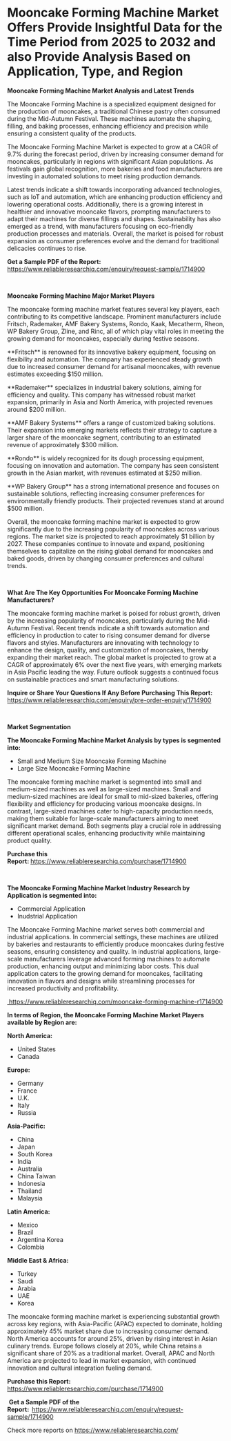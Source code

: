 <p><h1>Mooncake Forming Machine Market Offers Provide Insightful Data for the Time Period from 2025 to 2032 and also Provide Analysis Based on Application, Type, and Region</h1></p><p><strong>Mooncake Forming Machine Market Analysis and Latest Trends</strong></p>
<p><p>The Mooncake Forming Machine is a specialized equipment designed for the production of mooncakes, a traditional Chinese pastry often consumed during the Mid-Autumn Festival. These machines automate the shaping, filling, and baking processes, enhancing efficiency and precision while ensuring a consistent quality of the products.</p><p>The Mooncake Forming Machine Market is expected to grow at a CAGR of 9.7% during the forecast period, driven by increasing consumer demand for mooncakes, particularly in regions with significant Asian populations. As festivals gain global recognition, more bakeries and food manufacturers are investing in automated solutions to meet rising production demands. </p><p>Latest trends indicate a shift towards incorporating advanced technologies, such as IoT and automation, which are enhancing production efficiency and lowering operational costs. Additionally, there is a growing interest in healthier and innovative mooncake flavors, prompting manufacturers to adapt their machines for diverse fillings and shapes. Sustainability has also emerged as a trend, with manufacturers focusing on eco-friendly production processes and materials. Overall, the market is poised for robust expansion as consumer preferences evolve and the demand for traditional delicacies continues to rise.</p></p>
<p><strong>Get a Sample PDF of the Report:&nbsp;</strong> <a href="https://www.reliableresearchiq.com/enquiry/request-sample/1714900?utm_campaign=3076&utm_medium=2&utm_source=Github&utm_content=ia&utm_term=08042025&utm_id=mooncake-forming-machine">https://www.reliableresearchiq.com/enquiry/request-sample/1714900</a></p>
<p>&nbsp;</p>
<p><strong>Mooncake Forming Machine Major Market Players</strong></p>
<p><p>The mooncake forming machine market features several key players, each contributing to its competitive landscape. Prominent manufacturers include Fritsch, Rademaker, AMF Bakery Systems, Rondo, Kaak, Mecatherm, Rheon, WP Bakery Group, Zline, and Rinc, all of which play vital roles in meeting the growing demand for mooncakes, especially during festive seasons.</p><p>**Fritsch** is renowned for its innovative bakery equipment, focusing on flexibility and automation. The company has experienced steady growth due to increased consumer demand for artisanal mooncakes, with revenue estimates exceeding $150 million.</p><p>**Rademaker** specializes in industrial bakery solutions, aiming for efficiency and quality. This company has witnessed robust market expansion, primarily in Asia and North America, with projected revenues around $200 million.</p><p>**AMF Bakery Systems** offers a range of customized baking solutions. Their expansion into emerging markets reflects their strategy to capture a larger share of the mooncake segment, contributing to an estimated revenue of approximately $300 million.</p><p>**Rondo** is widely recognized for its dough processing equipment, focusing on innovation and automation. The company has seen consistent growth in the Asian market, with revenues estimated at $250 million.</p><p>**WP Bakery Group** has a strong international presence and focuses on sustainable solutions, reflecting increasing consumer preferences for environmentally friendly products. Their projected revenues stand at around $500 million.</p><p>Overall, the mooncake forming machine market is expected to grow significantly due to the increasing popularity of mooncakes across various regions. The market size is projected to reach approximately $1 billion by 2027. These companies continue to innovate and expand, positioning themselves to capitalize on the rising global demand for mooncakes and baked goods, driven by changing consumer preferences and cultural trends.</p></p>
<p>&nbsp;</p>
<p><strong>What Are The Key Opportunities For Mooncake Forming Machine Manufacturers?</strong></p>
<p><p>The mooncake forming machine market is poised for robust growth, driven by the increasing popularity of mooncakes, particularly during the Mid-Autumn Festival. Recent trends indicate a shift towards automation and efficiency in production to cater to rising consumer demand for diverse flavors and styles. Manufacturers are innovating with technology to enhance the design, quality, and customization of mooncakes, thereby expanding their market reach. The global market is projected to grow at a CAGR of approximately 6% over the next five years, with emerging markets in Asia Pacific leading the way. Future outlook suggests a continued focus on sustainable practices and smart manufacturing solutions.</p></p>
<p><strong>Inquire or Share Your Questions If Any Before Purchasing This Report:</strong> <a href="https://www.reliableresearchiq.com/enquiry/pre-order-enquiry/1714900?utm_campaign=3076&utm_medium=2&utm_source=Github&utm_content=ia&utm_term=08042025&utm_id=mooncake-forming-machine">https://www.reliableresearchiq.com/enquiry/pre-order-enquiry/1714900</a></p>
<p>&nbsp;</p>
<p><strong>Market Segmentation</strong></p>
<p><strong>The Mooncake Forming Machine Market Analysis by types is segmented into:</strong></p>
<p><ul><li>Small and Medium Size Mooncake Forming Machine</li><li>Large Size Mooncake Forming Machine</li></ul></p>
<p><p>The mooncake forming machine market is segmented into small and medium-sized machines as well as large-sized machines. Small and medium-sized machines are ideal for small to mid-sized bakeries, offering flexibility and efficiency for producing various mooncake designs. In contrast, large-sized machines cater to high-capacity production needs, making them suitable for large-scale manufacturers aiming to meet significant market demand. Both segments play a crucial role in addressing different operational scales, enhancing productivity while maintaining product quality.</p></p>
<p><strong>Purchase this Report:&nbsp;</strong><a href="https://www.reliableresearchiq.com/purchase/1714900?utm_campaign=3076&utm_medium=2&utm_source=Github&utm_content=ia&utm_term=08042025&utm_id=mooncake-forming-machine">https://www.reliableresearchiq.com/purchase/1714900</a></p>
<p>&nbsp;</p>
<p><strong>The Mooncake Forming Machine Market Industry Research by Application is segmented into:</strong></p>
<p><ul><li>Commercial Application</li><li>Inudstrial Application</li></ul></p>
<p><p>The Mooncake Forming Machine market serves both commercial and industrial applications. In commercial settings, these machines are utilized by bakeries and restaurants to efficiently produce mooncakes during festive seasons, ensuring consistency and quality. In industrial applications, large-scale manufacturers leverage advanced forming machines to automate production, enhancing output and minimizing labor costs. This dual application caters to the growing demand for mooncakes, facilitating innovation in flavors and designs while streamlining processes for increased productivity and profitability.</p></p>
<p><a href="https://www.reliableresearchiq.com/mooncake-forming-machine-r1714900?utm_campaign=3076&utm_medium=2&utm_source=Github&utm_content=ia&utm_term=08042025&utm_id=mooncake-forming-machine">&nbsp;https://www.reliableresearchiq.com/mooncake-forming-machine-r1714900</a></p>
<p><strong>In terms of Region, the Mooncake Forming Machine Market Players available by Region are:</strong></p>
<p>
    <p> <strong> North America: </strong>
        <ul>
            <li>United States</li>
            <li>Canada</li>
        </ul>
        </p> 
    <p> <strong> Europe: </strong>
        <ul>
            <li>Germany</li>
            <li>France</li>
            <li>U.K.</li>
            <li>Italy</li>
            <li>Russia</li>
        </ul>
        </p> 
    <p> <strong> Asia-Pacific: </strong>
        <ul>
            <li>China</li>
            <li>Japan</li>
            <li>South Korea</li>
            <li>India</li>
            <li>Australia</li>
            <li>China Taiwan</li>
            <li>Indonesia</li>
            <li>Thailand</li>
            <li>Malaysia</li>
        </ul>
        </p> 
    <p> <strong> Latin America: </strong>
        <ul>
            <li>Mexico</li>
            <li>Brazil</li>
            <li>Argentina Korea</li>
            <li>Colombia</li>
        </ul>
        </p> 
    <p> <strong> Middle East & Africa: </strong>
        <ul>
            <li>Turkey</li>
            <li>Saudi</li>
            <li>Arabia</li>
            <li>UAE</li>
            <li>Korea</li>
        </ul>
    </p>
    </p>
<p><p>The mooncake forming machine market is experiencing substantial growth across key regions, with Asia-Pacific (APAC) expected to dominate, holding approximately 45% market share due to increasing consumer demand. North America accounts for around 25%, driven by rising interest in Asian culinary trends. Europe follows closely at 20%, while China retains a significant share of 20% as a traditional market. Overall, APAC and North America are projected to lead in market expansion, with continued innovation and cultural integration fueling demand.</p></p>
<p><strong>Purchase this Report: </strong><a href="https://www.reliableresearchiq.com/purchase/1714900?utm_campaign=3076&utm_medium=2&utm_source=Github&utm_content=ia&utm_term=08042025&utm_id=mooncake-forming-machine">https://www.reliableresearchiq.com/purchase/1714900</a></p>
<p>&nbsp;<strong>Get a Sample PDF of the Report:&nbsp;&nbsp;</strong><a href="https://www.reliableresearchiq.com/enquiry/request-sample/1714900?utm_campaign=3076&utm_medium=2&utm_source=Github&utm_content=ia&utm_term=08042025&utm_id=mooncake-forming-machine">https://www.reliableresearchiq.com/enquiry/request-sample/1714900</a></p>
<p><strong></strong></p>
<p>Check more reports on <a href="https://www.reliableresearchiq.com/?utm_campaign=3076&utm_medium=2&utm_source=Github&utm_content=ia&utm_term=08042025&utm_id=mooncake-forming-machine">https://www.reliableresearchiq.com/</a></p>